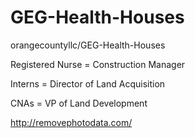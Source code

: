 # GEG-Health-Houses
orangecountyllc/GEG-Health-Houses


Registered Nurse = Construction Manager

Interns = Director of Land Acquisition

CNAs  =  VP of Land Development 


http://removephotodata.com/



